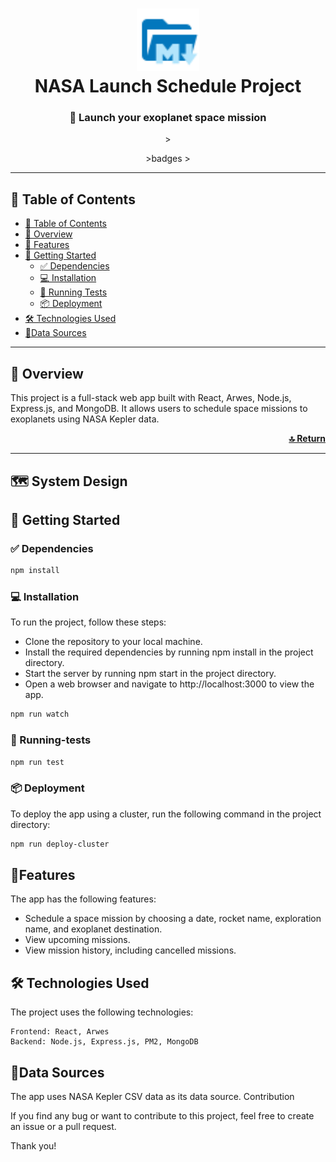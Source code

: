 <h1 alight="center"></h1>

<div align="center">
  <h1 align="center">
    <img src="https://raw.githubusercontent.com/PKief/vscode-material-icon-theme/ec559a9f6bfd399b82bb44393651661b08aaf7ba/icons/folder-markdown-open.svg" width="100" />
    <br>NASA Launch Schedule Project</h1>

 <h3 align="center">🚀 Launch your exoplanet space mission </h3>
>  <p align="center">
>badges
> </p>

</div>

---

## 📍 Table of Contents

- [📍 Table of Contents](#-table-of-contents)
- [🤖 Overview](#-overview)
- [🔮 Features](#-features)
- [🚀 Getting Started](#-getting-started)
  - [✅ Dependencies](#-dependencies)
  - [💻 Installation](#-installation)
  - [🧪 Running Tests](#-running-tests)
  - [📦 Deployment](#-deployment)
- [🛠 Technologies Used](#-technologies-used)
- [📂Data Sources](#-data-sources)


---
## 🤖 Overview

This project is a full-stack web app built with React, Arwes, Node.js, Express.js, and MongoDB. It allows users to schedule space missions to exoplanets using NASA Kepler data.

<p align="right">
  <a href="#top"><b>🔝 Return </b></a>
</p>

---

## 🗺 System Design

## 🚀 Getting Started

### ✅ Dependencies

```bash
npm install
```

### 💻 Installation

To run the project, follow these steps:

   - Clone the repository to your local machine.
   - Install the required dependencies by running npm install in the project directory.
   - Start the server by running npm start in the project directory.
   - Open a web browser and navigate to http://localhost:3000 to view the app.
   
   ```bash
   npm run watch
   ```

### 🧪 Running-tests

```bash
npm run test
```

### 📦 Deployment

To deploy the app using a cluster, run the following command in the project directory:

```bash
npm run deploy-cluster
```



## 🔮Features

The app has the following features:

  - Schedule a space mission by choosing a date, rocket name, exploration name, and exoplanet destination.
  - View upcoming missions.
  - View mission history, including cancelled missions.

## 🛠 Technologies Used

The project uses the following technologies:

    Frontend: React, Arwes
    Backend: Node.js, Express.js, PM2, MongoDB

## 📂Data Sources

The app uses NASA Kepler CSV data as its data source.
Contribution

If you find any bug or want to contribute to this project, feel free to create an issue or a pull request.

Thank you!
